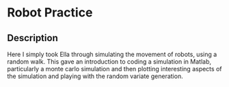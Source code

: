 # Robot Practice

## Description

Here I simply took Ella through simulating the movement of robots, using a random walk. This gave
an introduction to coding a simulation in Matlab, particularly a monte carlo simulation and then plotting
interesting aspects of the simulation and playing with the random variate generation.